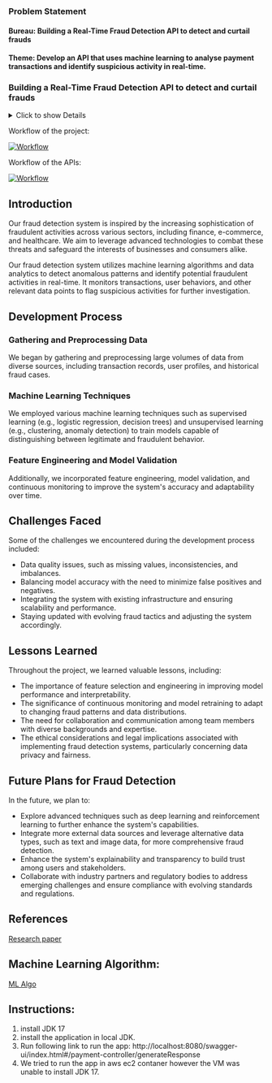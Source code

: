 ### Problem Statement
#### Bureau: Building a Real-Time Fraud Detection API to detect and curtail frauds


#### Theme: Develop an API that uses machine learning to analyse payment transactions and identify suspicious activity in real-time.

### Building a Real-Time Fraud Detection API to detect and curtail frauds

<details>
  <summary>Click to show Details</summary>



In the fast-paced realm of digital payments, ensuring the safety and reliability of transactions is of utmost importance. As the Unified Payments Interface (UPI) gains widespread acceptance in India and beyond, an urgent call arises for a robust system capable of promptly identifying and flagging potentially suspicious transactions.

While UPI was originally available in mainly one form factor, cards and other form factors have been added to the same. Fintech innovation leads to fraud innovation as well since access to technology is fairly democratised.

The other trend we’ve been noticing is that Fraud is no longer a single player game - that is to say, one off projects by one fraudster are rare. The industrialisation of fraud via syndicates and fraud rings across India and the world has made it harder to prevent abuse - but our mission at Bureau is to empower fintech and financial sector companies with the tools and know-how in order to make transacting online safer for all customers.

A common way in which customers lose money is via social engineering fraud which can happen when a fraudster calls or contacts a customer and gains their trust by pretending to be a person in a position of power or authority to get them to reveal account information or one time passwords, leading to an account takeover. Typically, when such a fraud occurs - the usage patterns change and our role as an infrastructure company is to be able to detect anomalies that are indicative or risky or fraudulent behaviour.

As part of this hackathon, we want to see if you can get into the minds of fraudsters and think about the different ways in which they would try to take advantage of account information obtained from a user. What would the cat and mouse game of figuring out patterns and anomalies look like when API-fied?

For example, if the victim is someone who never fills fuel but a transaction at a petrol bunk to the tune of 40,000 rupees is seen ( which would indicate filling several trucks worth of Diesel ) - then it is certainly likely that there is some anomalous behaviour underway that needs to be investigated by adding additional and strategic friction before letting the payment go through.

To solve this challenge, develop an API that does real-time monitoring and analyses transactional attributes such as amount, frequency, location, device usage, and transaction timing, as well as user-specific parameters like spending behaviours, transaction history, geographic location, device details, and account activity, by harnessing machine learning algorithms such as i-Forest, ECOD , auto encoders, local outlier factor (LOF), and others.

The solution should be able to flag these scenarios:

##### R1-> If the user tries to make transactions with a total cumulative amount >= to 70% of the card balance and the balance >= Rs 3,00,000 within 12 hours. (RULE-001)
##### R2-> Users transact from more than 5 locations (the minimum difference is 200KM between two locations) and transact with that card for more than 1,00,000 Rs within a 12-hour window. (RULE-002)
##### R3-> If the transactions from a card don’t follow the coherent pattern of the last 12-hour/1-day/7-day window. (RULE-003)
##### R4-> If the transaction doesn’t follow a coherent pattern with the merchant category code of the last 3-day/7-day/30-day for the card (RULE-004)
The input is a json payload containing relevant fields for the above scenarios:

```
{
"mti": "0100",
"processingCode": "000000",
"transactionAmount": "0000000000.00",
"dateTimeTransaction": "2412192200",
"cardholderBillingConversionRate": "61000000",
"stan": "13244",
"timeLocalTransaction": "192200",
"dateLocalTransaction": "2412",
"expiryDate": "2306",
"conversionDate": "0911",
"merchantCategoryCode": "5969",
"posEntryMode": "810",
"acquiringInstitutionCode": "013992",
"forwardingInstitutionCode": "001695",
"rrn": "1122033441",
"cardAcceptorTerminalId": "8999840",
"cardAcceptorId": "89050840 ",
"cardAcceptorNameLocation": "NETFLIXUS",
"cardBalance": "0000000000.00",
"additionalData48": "T",
"transactionCurrencyCode": "840",
"cardholderBillingCurrencyCode": "840",
"posDataCode": "102510800600084063368",
"originalDataElement": "01001324424121922000000001399200000001695", "channel": "ECOM",
"encryptedPan": "Kg1WR6lwTruEPIDK0GS4w82/wrFeXTU5SjD9TfyUXmc=", "network": "MASTER",
"dcc": false,
"kitNo": "1020001031",
"factorOfAuthorization": 0,
"authenticationScore": 0,
"contactless": false,
"international": true,
"preValidated": false,

"enhancedLimitWhiteListing": false, "transactionOrigin": "ECOM", "transactionType": "ECOM", "isExternalAuth": false, "encryptedHexCardNo":

"2a0d5647a9704ebb843c80cad064b8c3cdbfc2b15e5d35394a30fd4dfc945e67", "isTokenized": false,
"entityId": "EKCZSH8MA5",
"moneySendTxn": false,

"mcRefundTxn": false, "mpqrtxn": false, "authorisationStatus": true, "latitude": "28.644800", "longitude":"77.216721"

}

The output response must be in json and should follow this structure: {

"status": "ALERT/OK",
"ruleViolated": ["RULE-001", "RULE-003"], "timestamp": "unix timestamp in string"

}

```
Submission Format:

Fully functional API hosted on any freeware server . If required we can provide AWS Infrastructure. API documentation if the specifications are different than above.
Source Code files
Summary of the solution that includes Architecture and Flow Diagram

</details>


Workflow of the project:

  [![Workflow](https://github.com/poorvika7khanna/fraud-detection-backend/blob/main/Workflow_fraud_detection.png)]()


Workflow of the APIs:

  [![Workflow](https://github.com/poorvika7khanna/fraud-detection-backend/blob/main/Screenshot%20(25).png)]()


## Introduction
Our fraud detection system is inspired by the increasing sophistication of fraudulent activities across various sectors, including finance, e-commerce, and healthcare. We aim to leverage advanced technologies to combat these threats and safeguard the interests of businesses and consumers alike.

Our fraud detection system utilizes machine learning algorithms and data analytics to detect anomalous patterns and identify potential fraudulent activities in real-time. It monitors transactions, user behaviors, and other relevant data points to flag suspicious activities for further investigation.

## Development Process

### Gathering and Preprocessing Data
We began by gathering and preprocessing large volumes of data from diverse sources, including transaction records, user profiles, and historical fraud cases. 

### Machine Learning Techniques
We employed various machine learning techniques such as supervised learning (e.g., logistic regression, decision trees) and unsupervised learning (e.g., clustering, anomaly detection) to train models capable of distinguishing between legitimate and fraudulent behavior.

### Feature Engineering and Model Validation
Additionally, we incorporated feature engineering, model validation, and continuous monitoring to improve the system's accuracy and adaptability over time.

## Challenges Faced
Some of the challenges we encountered during the development process included:
- Data quality issues, such as missing values, inconsistencies, and imbalances.
- Balancing model accuracy with the need to minimize false positives and negatives.
- Integrating the system with existing infrastructure and ensuring scalability and performance.
- Staying updated with evolving fraud tactics and adjusting the system accordingly.

## Lessons Learned
Throughout the project, we learned valuable lessons, including:
- The importance of feature selection and engineering in improving model performance and interpretability.
- The significance of continuous monitoring and model retraining to adapt to changing fraud patterns and data distributions.
- The need for collaboration and communication among team members with diverse backgrounds and expertise.
- The ethical considerations and legal implications associated with implementing fraud detection systems, particularly concerning data privacy and fairness.

## Future Plans for Fraud Detection
In the future, we plan to:
- Explore advanced techniques such as deep learning and reinforcement learning to further enhance the system's capabilities.
- Integrate more external data sources and leverage alternative data types, such as text and image data, for more comprehensive fraud detection.
- Enhance the system's explainability and transparency to build trust among users and stakeholders.
- Collaborate with industry partners and regulatory bodies to address emerging challenges and ensure compliance with evolving standards and regulations.

## References

[Research paper](https://d1wqtxts1xzle7.cloudfront.net/60581311/credit-card-fraud-detection-using-machine-learning-IJERTV8IS09003120190913-7894-171thvf-libre.pdf?1568377014=&response-content-disposition=inline%3B+filename%3DIJERT_Credit_Card_Fraud_Detection_using.pdf&Expires=1712406455&Signature=BvtOl0NgbC5ZzniUasGv6zRL~21NXNHAL-R64OhdvoWNkkdhIjix2ranYMktYBrTu6OeXLVqR9Cbhmt6JHbhdZ3gn72fiMcvz0-tyda-uc~WPpbwbMJBcuJZ-h8-miYB8xnYwO6yLNl7JOEm6mde-gcA6Mlo6SrYDtk1f)


## Machine Learning Algorithm:
[ML Algo](https://github.com/sarikasingh30/CallOut-Farzi)


## Instructions:
1. install JDK 17
2. install the application in local JDK.
3. Run following link to run the app: http://localhost:8080/swagger-ui/index.html#/payment-controller/generateResponse
4. We tried to run the app in aws ec2 contaner however the VM was unable to install JDK 17. 
